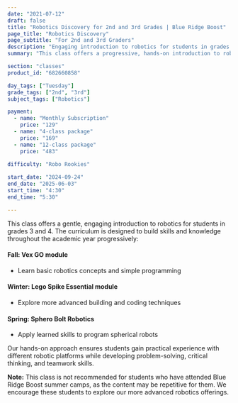 ```yaml
---
date: "2021-07-12"
draft: false
title: "Robotics Discovery for 2nd and 3rd Grades | Blue Ridge Boost"
page_title: "Robotics Discovery"
page_subtitle: "For 2nd and 3rd Graders"
description: "Engaging introduction to robotics for students in grades 2 and 3."
summary: "This class offers a progressive, hands-on introduction to robotics for students in grades 2 and 3, covering Vex GO, Lego Spike Essential, and Sphero Bolt Robotics throughout the academic year, while developing problem-solving, critical thinking, and teamwork skills."

section: "classes"
product_id: "682660858"

day_tags: ["Tuesday"]
grade_tags: ["2nd", "3rd"]
subject_tags: ["Robotics"]

payment:
  - name: "Monthly Subscription"
    price: "129"
  - name: "4-class package"
    price: "169"
  - name: "12-class package"
    price: "483"
  
difficulty: "Robo Rookies"

start_date: "2024-09-24"
end_date: "2025-06-03"
start_time: "4:30"
end_time: "5:30"

---
```


<p>This class offers a gentle, engaging introduction to robotics for students in grades 3 and 4. The curriculum is designed to build skills and knowledge throughout the academic year progressively:</p>

<h4>Fall: Vex GO module</h4>
<ul>
    <li>Learn basic robotics concepts and simple programming</li>
</ul>

<h4>Winter: Lego Spike Essential module</h4>
<ul>
    <li>Explore more advanced building and coding techniques</li>
</ul>

<h4>Spring: Sphero Bolt Robotics</h4>
<ul>
    <li>Apply learned skills to program spherical robots</li>
</ul>

<p>Our hands-on approach ensures students gain practical experience with different robotic platforms while developing problem-solving, critical thinking, and teamwork skills.</p>

<p><strong>Note:</strong> This class is not recommended for students who have attended Blue Ridge Boost summer camps, as the content may be repetitive for them. We encourage these students to explore our more advanced robotics offerings.</p>
